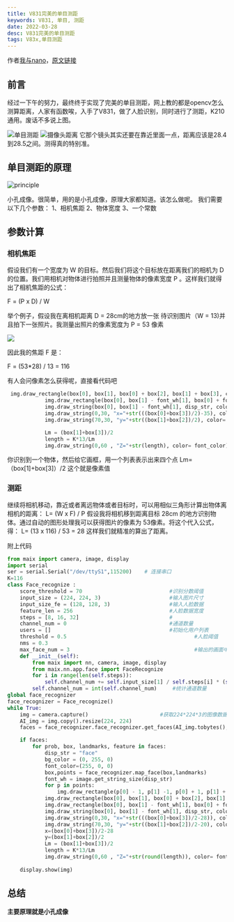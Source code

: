 ```yaml
---
title: V831完美的单目测距
keywords: V831, 单目, 测距
date: 2022-03-28
desc: V831完美的单目测距
tags: V83x,单目测距
---
```


<!-- more -->

作者[我与nano](https://qichenxi.blog.csdn.net/?type=blog)，[原文链接](https://blog.csdn.net/qq_51963216/article/details/123745657)

## 前言

经过一下午的努力，最终终于实现了完美的单目测距，网上教的都是opencv怎么测算距离，人家有函数唉，入手了V831，做了人脸识别，同时进行了测距，K210通用。废话不多说上图。

![单目测距](./assets/distance_measure.png)
![摄像头距离](./assets/Camera_length.png)
它那个镜头其实还要在靠近里面一点，距离应该是28.4到28.5之间。测得真的特别准。

## 单目测距的原理
![principle](./assets/principle.png)

小孔成像。很简单，用的是小孔成像，原理大家都知道。该怎么做呢。
我们需要以下几个参数：
1、相机焦距
2、物体宽度
3、一个常数

## 参数计算

### 相机焦距
假设我们有一个宽度为 W 的目标。然后我们将这个目标放在距离我们的相机为 D 的位置。我们用相机对物体进行拍照并且测量物体的像素宽度 P 。这样我们就得出了相机焦距的公式：

F = (P x D) / W

举个例子，假设我在离相机距离 D = 28cm的地方放一张 待识别图片（W = 13)并且拍下一张照片。我测量出照片的像素宽度为 P = 53 像素

![](./assets/length_calculate.png)

因此我的焦距 F 是：

F = (53*28) / 13 = 116

有人会问像素怎么获得呢，直接看代码吧
```python
 img.draw_rectangle(box[0], box[1], box[0] + box[2], box[1] + box[3], color=bg_color, thickness=2)
            img.draw_rectangle(box[0], box[1] - font_wh[1], box[0] + font_wh[0], box[1], color=bg_color, thickness = -1)
            img.draw_string(box[0], box[1] - font_wh[1], disp_str, color=font_color)
            img.draw_string(0,30, "x="+str(((box[0]+box[3])/2)-35), color= font_color)
            img.draw_string(70,30, "y="+str((box[1]+box[2])/2), color= font_color)

            Lm = (box[1]+box[3])/2
            length = K*13/Lm
            img.draw_string(0,60 , "Z="+str(length), color= font_color)

```
你识别到一个物体，然后给它画框，用一个列表表示出来四个点
Lm=（box[1]+box[3]）/2 这个就是像素值

### 测距
继续将相机移动，靠近或者离远物体或者目标时，可以用相似三角形计算出物体离相机的距离：
L= (W x F) / P
假设我将相机移到距离目标 28cm 的地方识别物体。通过自动的图形处理我可以获得图片的像素为 53像素。将这个代入公式，得：
L= (13 x 116) / 53 = 28
这样我们就精准的算出了距离。

附上代码
```python
from maix import camera, image, display
import serial
ser = serial.Serial("/dev/ttyS1",115200)    # 连接串口
K=116
class Face_recognize :
    score_threshold = 70                            #识别分数阈值
    input_size = (224, 224, 3)                      #输入图片尺寸
    input_size_fe = (128, 128, 3)                   #输入人脸数据
    feature_len = 256                               #人脸数据宽度
    steps = [8, 16, 32]                             #
    channel_num = 0                                 #通道数量
    users = []                                      #初始化用户列表
    threshold = 0.5                                         #人脸阈值
    nms = 0.3
    max_face_num = 3                                        #输出的画面中的人脸
    def __init__(self):
        from maix import nn, camera, image, display
        from maix.nn.app.face import FaceRecognize
        for i in range(len(self.steps)):
            self.channel_num += self.input_size[1] / self.steps[i] * (self.input_size[0] / self.steps[i]) * 2
        self.channel_num = int(self.channel_num)     #统计通道数量
global face_recognizer
face_recognizer = Face_recognize()
while True:
    img = camera.capture()                       #获取224*224*3的图像数据
    AI_img = img.copy().resize(224, 224)
    faces = face_recognizer.face_recognizer.get_faces(AI_img.tobytes(),False)           #提取人脸特征信息

    if faces:
        for prob, box, landmarks, feature in faces:
            disp_str = "face"
            bg_color = (0, 255, 0)
            font_color=(255, 0, 0)
            box,points = face_recognizer.map_face(box,landmarks)
            font_wh = image.get_string_size(disp_str)
            for p in points:
                img.draw_rectangle(p[0] - 1, p[1] -1, p[0] + 1, p[1] + 1, color=bg_color)
            img.draw_rectangle(box[0], box[1], box[0] + box[2], box[1] + box[3], color=bg_color, thickness=2)
            img.draw_rectangle(box[0], box[1] - font_wh[1], box[0] + font_wh[0], box[1], color=bg_color, thickness = -1)
            img.draw_string(box[0], box[1] - font_wh[1], disp_str, color=font_color)
            img.draw_string(0,30, "x="+str(((box[0]+box[3])/2-28)), color= font_color)
            img.draw_string(70,30, "y="+str((box[1]+box[2])/2-20), color= font_color)
            x=(box[0]+box[3])/2-28
            y=(box[1]+box[2])/2
            Lm = (box[1]+box[3])/2
            length = K*13/Lm
            img.draw_string(0,60 , "Z="+str(round(length)), color= font_color)
           
    display.show(img)

```

## 总结

**主要原理就是小孔成像**
